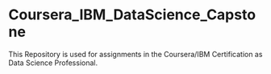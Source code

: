# Coursera_IBM_DataScience_Capstone
This Repository is used for assignments in the Coursera/IBM Certification as Data Science Professional.
